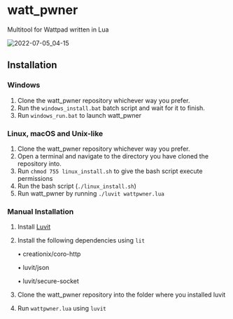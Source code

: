 # watt_pwner
Multitool for Wattpad written in Lua

![2022-07-05_04-15](https://user-images.githubusercontent.com/108309124/177242523-d66be79a-ee28-45e6-a92b-0e47f0c780bd.png)
## Installation

### Windows
1. Clone the watt_pwner repository whichever way you prefer.
2. Run the `windows_install.bat` batch script and wait for it to finish.
3. Run `windows_run.bat` to launch watt_pwner

### Linux, macOS and Unix-like
1. Clone the watt_pwner repository whichever way you prefer.
2. Open a terminal and navigate to the directory you have cloned the repository into.
3. Run `chmod 755 linux_install.sh` to give the bash script execute permissions
4. Run the bash script (`./linux_install.sh`)
5. Run watt_pwner by running `./luvit wattpwner.lua`

### Manual Installation
1. Install [Luvit](https://luvit.io)
2. Install the following dependencies using `lit`

   • creationix/coro-http
   
   • luvit/json
   
   • luvit/secure-socket
  
3. Clone the watt_pwner repository into the folder where you installed luvit
4. Run `wattpwner.lua` using `luvit`
